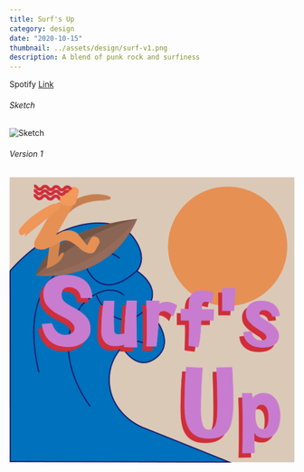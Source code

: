 ```yaml
---
title: Surf's Up
category: design
date: "2020-10-15"
thumbnail: ../assets/design/surf-v1.png
description: A blend of punk rock and surfiness
---
```


Spotify <a href = "https://open.spotify.com/playlist/13t9d2WJ5qXinedyj0Wg56?si=0bcd10c22b564460" target="_blank">Link</a>

<h6>Sketch</h6>

![Sketch](../assets/design/surf-sketch.png)

<h6>Version 1</h6>

![Version 1](../assets/design/surf-v1.png)